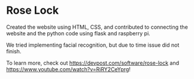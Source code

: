 # Rose Lock
Created the website using HTML, CSS, and contributed to connecting the website and the python code using flask and raspberry pi. 

We tried implementing facial recognition, but due to time issue did not finish.

To learn more, check out https://devpost.com/software/rose-lock
                     and https://www.youtube.com/watch?v=RiRY2CeYprg!
